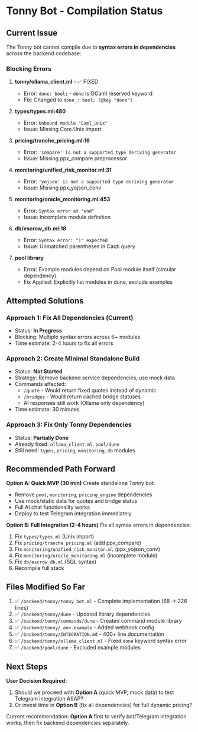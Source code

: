 # Tonny Bot - Compilation Status

## Current Issue

The Tonny bot cannot compile due to **syntax errors in dependencies** across the backend codebase:

### Blocking Errors

1. **tonny/ollama_client.ml** - ✅ FIXED
   - Error: `done: bool;` - `done` is OCaml reserved keyword
   - Fix: Changed to `done_: bool; [@key "done"]`

2. **types/types.ml:480**
   - Error: `Unbound module "Caml_unix"`
   - Issue: Missing Core.Unix import

3. **pricing/tranche_pricing.ml:16**
   - Error: `'compare' is not a supported type deriving generator`
   - Issue: Missing ppx_compare preprocessor

4. **monitoring/unified_risk_monitor.ml:31**
   - Error: `'yojson' is not a supported type deriving generator`
   - Issue: Missing ppx_yojson_conv

5. **monitoring/oracle_monitoring.ml:453**
   - Error: `Syntax error at "end"`
   - Issue: Incomplete module definition

6. **db/escrow_db.ml:18**
   - Error: `Syntax error: ")" expected`
   - Issue: Unmatched parentheses in Caqti query

7. **pool library**
   - Error: Example modules depend on Pool module itself (circular dependency)
   - Fix Applied: Explicitly list modules in dune, exclude examples

## Attempted Solutions

### Approach 1: Fix All Dependencies (Current)
- Status: **In Progress**
- Blocking: Multiple syntax errors across 6+ modules
- Time estimate: 2-4 hours to fix all errors

### Approach 2: Create Minimal Standalone Build
- Status: **Not Started**
- Strategy: Remove backend service dependencies, use mock data
- Commands affected:
  - `/quote` - Would return fixed quotes instead of dynamic
  - `/bridges` - Would return cached bridge statuses
  - AI responses still work (Ollama only dependency)
- Time estimate: 30 minutes

### Approach 3: Fix Only Tonny Dependencies
- Status: **Partially Done**
- Already fixed: `ollama_client.ml`, `pool/dune`
- Still need: `types`, `pricing`, `monitoring`, `db` modules

## Recommended Path Forward

**Option A: Quick MVP (30 min)**
Create standalone Tonny bot:
- Remove `pool`, `monitoring`, `pricing_engine` dependencies
- Use mock/static data for quotes and bridge status
- Full AI chat functionality works
- Deploy to test Telegram integration immediately

**Option B: Full Integration (2-4 hours)**
Fix all syntax errors in dependencies:
1. Fix `types/types.ml` (Unix import)
2. Fix `pricing/tranche_pricing.ml` (add ppx_compare)
3. Fix `monitoring/unified_risk_monitor.ml` (ppx_yojson_conv)
4. Fix `monitoring/oracle_monitoring.ml` (incomplete module)
5. Fix `db/escrow_db.ml` (SQL syntax)
6. Recompile full stack

## Files Modified So Far

1. ✅ `/backend/tonny/tonny_bot.ml` - Complete implementation (68 → 226 lines)
2. ✅ `/backend/tonny/dune` - Updated library dependencies
3. ✅ `/backend/tonny/commands/dune` - Created command module library
4. ✅ `/backend/tonny/.env.example` - Added webhook config
5. ✅ `/backend/tonny/INTEGRATION.md` - 400+ line documentation
6. ✅ `/backend/tonny/ollama_client.ml` - Fixed `done` keyword syntax error
7. ✅ `/backend/pool/dune` - Excluded example modules

## Next Steps

**User Decision Required:**
1. Should we proceed with **Option A** (quick MVP, mock data) to test Telegram integration ASAP?
2. Or invest time in **Option B** (fix all dependencies) for full dynamic pricing?

Current recommendation: **Option A** first to verify bot/Telegram integration works, then fix backend dependencies separately.
